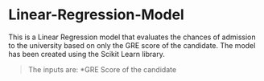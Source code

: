 # Linear-Regression-Model
This is a Linear Regression model that evaluates the chances of admission to the university based on only the GRE score of the candidate. 
The model has been created using the Scikit Learn library. 

> The inputs are: 
> *GRE Score of the candidate
